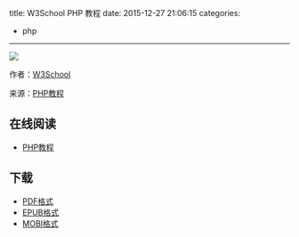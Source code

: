 title: W3School PHP 教程
date: 2015-12-27 21:06:15
categories:
  - php
---

![](https://ek8whxe.cloudimg.io/s/width/226/https://www.gitbook.com/cover/book/wizardforcel/w3school-php.jpg?build=1450095175330&v=12.0.2)

作者：[W3School](http://www.w3cschool.cc)

来源：[PHP教程](http://www.w3cschool.cc/php/php-tutorial.html)

<!--more-->

## 在线阅读 ##

* [PHP教程](https://www.gitbook.com/book/wizardforcel/w3school-php/details)

## 下载 ##

* [PDF格式](https://www.gitbook.com/download/pdf/book/wizardforcel/w3school-php)
* [EPUB格式](https://www.gitbook.com/download/epub/book/wizardforcel/w3school-php)
* [MOBI格式](https://www.gitbook.com/download/mobi/book/wizardforcel/w3school-php)